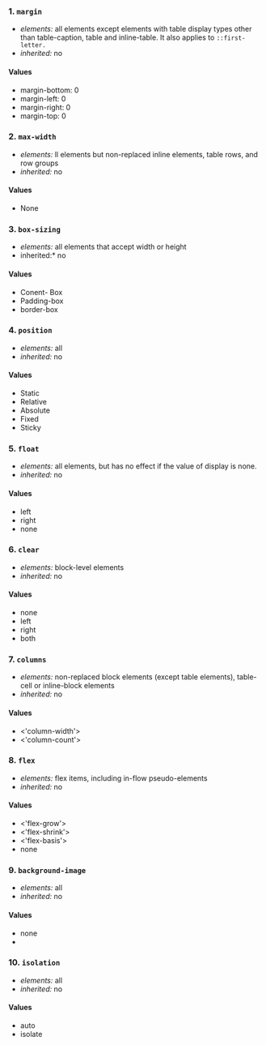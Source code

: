 ### 1. `margin` 

* *elements:* all elements except elements with table display types other than table-caption, table and inline-table. It also applies to `::first-letter.`
* *inherited:* no

#### Values 
* margin-bottom: 0
* margin-left: 0
* margin-right: 0
* margin-top: 0

### 2. `max-width`

* *elements:* ll elements but non-replaced inline elements, table rows, and row groups
* *inherited:* no 

#### Values 
* None

### 3. `box-sizing`

* *elements:* all elements that accept width or height
* inherited:* no 

#### Values 
* Conent- Box
* Padding-box
* border-box

### 4. `position`
* *elements:* all 
* *inherited:* no 

#### Values 
* Static
* Relative
* Absolute
* Fixed
* Sticky

### 5. `float`
* *elements:* all elements, but has no effect if the value of display is none.
* *inherited:* no 

#### Values 
* left
* right
* none

### 6. `clear`
* *elements:* block-level elements
* *inherited:* no 

#### Values 
* none
* left
* right
* both 

### 7. `columns`
* *elements:* non-replaced block elements (except table elements), table-cell or inline-block elements
* *inherited:* no 

#### Values 
* <'column-width'>
* <'column-count'>

### 8. `flex`
* *elements:* flex items, including in-flow pseudo-elements
* *inherited:* no 

#### Values
* <'flex-grow'>
* <'flex-shrink'> 
* <'flex-basis'> 
* none

### 9. `background-image`
* *elements:* all 
* *inherited:* no 

#### Values 
* none
* <image> 

### 10. `isolation`
* *elements:* all 
* *inherited:* no 

#### Values 
* auto 
* isolate 


